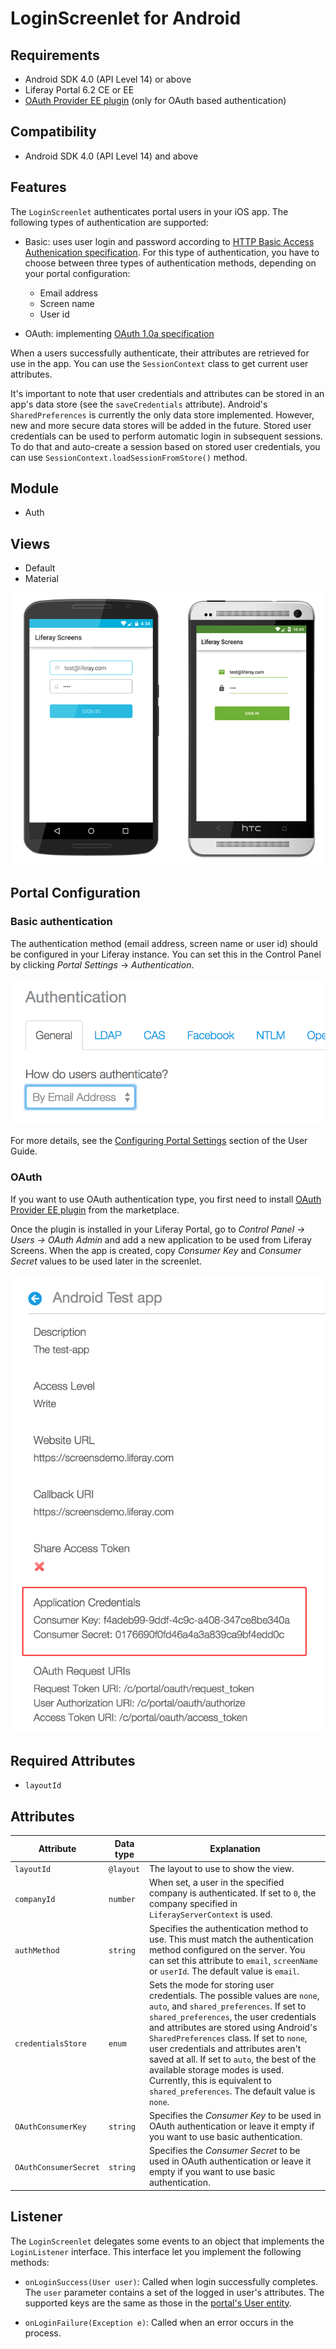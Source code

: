 # LoginScreenlet for Android [](id=loginscreenlet-for-android)

## Requirements [](id=requirements)

- Android SDK 4.0 (API Level 14) or above
- Liferay Portal 6.2 CE or EE
- [OAuth Provider EE plugin](https://www.liferay.com/marketplace/-/mp/application/45261909) (only for OAuth based authentication)


## Compatibility [](id=compatibility)

- Android SDK 4.0 (API Level 14) and above

## Features [](id=features)

The `LoginScreenlet` authenticates portal users in your iOS app. The following
types of authentication are supported:

- Basic: uses user login and password according to [HTTP Basic Access Authenication specification](http://tools.ietf.org/html/rfc2617). For this type of authentication, you have to choose between three types of authentication methods, depending on your portal configuration:
	- Email address
	- Screen name
	- User id

- OAuth: implementing [OAuth 1.0a specification](http://oauth.net/core/1.0a/)

When a users successfully authenticate, their attributes are retrieved for use 
in the app.  You can use the `SessionContext` class to get current user 
attributes.

It's important to note that user credentials and attributes can be 
stored in an app's data store (see the `saveCredentials` attribute). Android's `SharedPreferences` is currently the 
only data store implemented. However, new and more secure data stores will be 
added in the future. 
Stored user credentials can be used to perform automatic 
login in subsequent sessions. To do that and auto-create a session based on stored user credentials, you can use `SessionContext.loadSessionFromStore()` method.


## Module [](id=module)

- Auth

## Views [](id=views)

- Default
- Material

![The `LoginScreenlet` using the Default and Material viewsets.](../../images/screens-android-login.png)

## Portal Configuration [](id=portal-configuration)

### Basic authentication

The authentication method (email address, screen name or user id) should be configured in your Liferay instance. You can set this in the Control 
Panel by clicking *Portal Settings* &rarr; *Authentication*.

![Setting the authentication method in Liferay Portal.](../../images/screens-portal-auth.png)

For more details, see the [Configuring Portal Settings](/portal/-/knowledge_base/6-2/configuring-portal-settings) 
section of the User Guide. 

### OAuth

If you want to use OAuth authentication type, you first need to install [OAuth Provider EE plugin](https://www.liferay.com/marketplace/-/mp/application/45261909) from the marketplace.

Once the plugin is installed in your Liferay Portal, go to *Control Panel &rarr; Users &rarr; OAuth Admin* and add a new application to be used from Liferay Screens.
When the app is created, copy *Consumer Key* and *Consumer Secret* values to be used later in the screenlet.

![Copy the Consumer Key and Consumer Secret from your OAuth app](../../images/screens-portal-oauth.png)


## Required Attributes [](id=required-attributes)

- `layoutId`

## Attributes [](id=attributes)

| Attribute | Data type | Explanation |
|-----------|-----------|-------------| 
| `layoutId` | `@layout` | The layout to use to show the view. |
| `companyId` | `number` | When set, a user in the specified company is authenticated. If set to `0`, the company specified in `LiferayServerContext` is used. |
| `authMethod` | `string` | Specifies the authentication method to use. This must match the authentication method configured on the server. You can set this attribute to `email`, `screenName` or `userId`. The default value is `email`. |
| `credentialsStore ` | `enum` | Sets the mode for storing user credentials. The possible values are `none`, `auto`, and `shared_preferences`. If set to `shared_preferences`, the user credentials and attributes are stored using Android's `SharedPreferences` class. If set to `none`, user credentials and attributes aren't saved at all. If set to `auto`, the best of the available storage modes is used. Currently, this is equivalent to `shared_preferences`. The default value is `none`. |
|  `OAuthConsumerKey` | `string` | Specifies the *Consumer Key* to be used in OAuth authentication or leave it empty if you want to use basic authentication. |
|  `OAuthConsumerSecret` | `string` | Specifies the *Consumer Secret* to be used in OAuth authentication or leave it empty if you want to use basic authentication. |


## Listener [](id=listener)

The `LoginScreenlet` delegates some events to an object that implements the 
`LoginListener` interface. This interface let you implement the following 
methods:

- `onLoginSuccess(User user)`: Called when login successfully completes. The 
  `user` parameter contains a set of the logged in user's attributes. The 
  supported keys are the same as those in the [portal's User entity](https://github.com/liferay/liferay-portal/blob/6.2.x/portal-impl/src/com/liferay/portal/service.xml#L2227).

- `onLoginFailure(Exception e)`: Called when an error occurs in the process.
